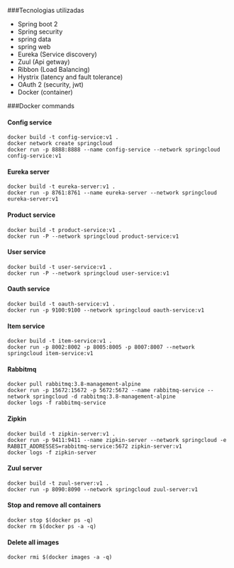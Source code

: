 ###Tecnologias utilizadas

- Spring boot 2
- Spring security
- spring data
- spring web
- Eureka (Service discovery)
- Zuul (Api getway)
- Ribbon (Load Balancing)
- Hystrix (latency and fault tolerance)
- OAuth 2 (security, jwt)
- Docker (container)


###Docker commands

#### Config service

```shell
docker build -t config-service:v1 .
docker network create springcloud
docker run -p 8888:8888 --name config-service --network springcloud config-service:v1
```

#### Eureka server
```shell
docker build -t eureka-server:v1 .
docker run -p 8761:8761 --name eureka-server --network springcloud eureka-server:v1
```

#### Product service
```shell
docker build -t product-service:v1 .
docker run -P --network springcloud product-service:v1
```

#### User service
```shell
docker build -t user-service:v1 .
docker run -P --network springcloud user-service:v1
```

#### Oauth service
```shell
docker build -t oauth-service:v1 .
docker run -p 9100:9100 --network springcloud oauth-service:v1
```

#### Item service
```shell
docker build -t item-service:v1 .
docker run -p 8002:8002 -p 8005:8005 -p 8007:8007 --network springcloud item-service:v1
```

#### Rabbitmq
```shell
docker pull rabbitmq:3.8-management-alpine
docker run -p 15672:15672 -p 5672:5672 --name rabbitmq-service --network springcloud -d rabbitmq:3.8-management-alpine
docker logs -f rabbitmq-service
```

#### Zipkin
```shell
docker build -t zipkin-server:v1 .
docker run -p 9411:9411 --name zipkin-server --network springcloud -e RABBIT_ADDRESSES=rabbitmq-service:5672 zipkin-server:v1
docker logs -f zipkin-server
```

#### Zuul server
```shell
docker build -t zuul-server:v1 .
docker run -p 8090:8090 --network springcloud zuul-server:v1
```

#### Stop and remove all containers
```shell
docker stop $(docker ps -q)
docker rm $(docker ps -a -q)
```

#### Delete all images
```shell
docker rmi $(docker images -a -q)
```